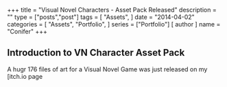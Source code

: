 +++
title = "Visual Novel Characters - Asset Pack Released"
description = ""
type = ["posts","post"]
tags = [
    "Assets",
]
date = "2014-04-02"
categories = [
    "Assets",
    "Portfolio",
]
series = ["Portfolio"]
[ author ]
  name = "Conifer"
+++

## Introduction to VN Character Asset Pack

A hugr 176 files of art for a Visual Novel Game was just released on my [itch.io page

[go]: https://golang.org/
[gohtmltemplate]: https://golang.org/pkg/html/template/
